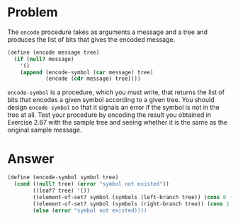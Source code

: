 # Problem
The `encode` procedure takes as arguments a message and a tree and produces the list of bits that gives the encoded message.

```scheme
(define (encode message tree)
  (if (null? message)
    '()
    (append (encode-symbol (car message) tree)
            (encode (cdr message) tree))))
```

`encode-symbol` is a procedure, which you must write, that returns the list of bits that encodes a given symbol according to a given tree. You should design `encode-symbol` so that it signals an error if the symbol is not in the tree at all. Test your procedure by encoding the result you obtained in Exercise 2.67 with the sample tree and seeing whether it is the same as the original sample message.

# Answer

```scheme
(define (encode-symbol symbol tree)
  (cond ((null? tree) (error "symbol not existed"))
        ((leaf? tree) '())
        ((element-of-set? symbol (symbols (left-branch tree)) (cons 0 (encode-symbol symbol (left-branch tree)))))
        ((element-of-set? symbol (symbols (right-branch tree)) (cons 1 (encode-symbol symbol (right-branch tree)))))
        (else (error "symbol not existed))))
```
